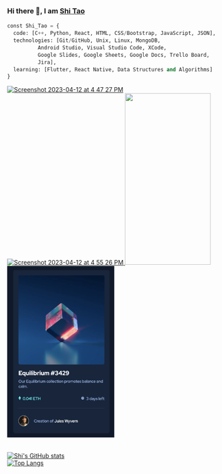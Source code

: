 ### Hi there 👋, I am [Shi Tao](https://www.linkedin.com/in/shi-tao-luo-5539941a0/)

```python
const Shi_Tao = {
  code: [C++, Python, React, HTML, CSS/Bootstrap, JavaScript, JSON],
  technologies: [Git/GitHub, Unix, Linux, MongoDB,
          Android Studio, Visual Studio Code, XCode,
          Google Slides, Google Sheets, Google Docs, Trello Board, 
          Jira],
  learning: [Flutter, React Native, Data Structures and Algorithms]
}
```

<div>
  <a href = "https://confessions-15d56.web.app/">
    <img width="1440" alt="Screenshot 2023-04-12 at 4 47 27 PM" src="https://user-images.githubusercontent.com/56377738/231581328-200fa69f-29e4-4f3d-8e1a-8380a167212e.png">
  </a>
  <a href = "https://github.com/SLuo490/geocoding">
  <img width="1440" alt="Screenshot 2023-04-12 at 4 55 26 PM" src="https://user-images.githubusercontent.com/56377738/231583088-e9829850-e417-425c-a2f7-32f5247c5dce.png">
  </a>
  <a href = "https://github.com/SLuo490/Hungry">
    <img src = "https://user-images.githubusercontent.com/19720373/120053078-4545e280-bff6-11eb-8802-4e6d4187c725.gif" width = "200" height = "400">
  </a>
  <a href = "https://github.com/SLuo490/NFT-Preview-Card-Component">
    <img src = "https://github.com/SLuo490/NFT-Preview-Card-Component/blob/master/screenshot/Screen%20Shot%202021-12-27%20at%204.56.28%20PM.png" width = "250" height = "400"> 
  </a>
</div>

<br>

[![Shi's GitHub stats](https://github-readme-stats.vercel.app/api?username=sluo490)](https://github.com/anuraghazra/github-readme-stats)
<br> 
[![Top Langs](https://github-readme-stats.vercel.app/api/top-langs/?username=sluo490&layout=compact)](https://github.com/anuraghazra/github-readme-stats)
